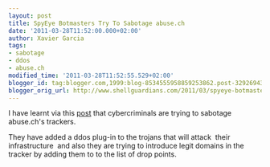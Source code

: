 ```yaml
---
layout: post
title: SpyEye Botmasters Try To Sabotage abuse.ch
date: '2011-03-28T11:52:00.000+02:00'
author: Xavier Garcia
tags:
- sabotage
- ddos
- abuse.ch
modified_time: '2011-03-28T11:52:55.529+02:00'
blogger_id: tag:blogger.com,1999:blog-8534555958859253862.post-3292694334904783496
blogger_orig_url: http://www.shellguardians.com/2011/03/spyeye-botmasters-try-to-sabotage.html
---
```

I have learnt via this [post](http://blogs.rsa.com/rsafarl/spyeye-botmasters-fight-back-%E2%80%93-targeting-swiss-security-sites-spyeye-tracker/) that cybercriminals are trying to sabotage abuse.ch's trackers.  
  
They have added a ddos plug-in to the trojans that will attack  their infrastructure  and also they are trying to introduce legit domains in the tracker by adding them to to the list of drop points.
